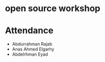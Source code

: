 # open source workshop 



# Attendance 
- Abdurrahman Rajab 
- Anas Ahmed Elgarhy
- Abdelrhman Eyad 
